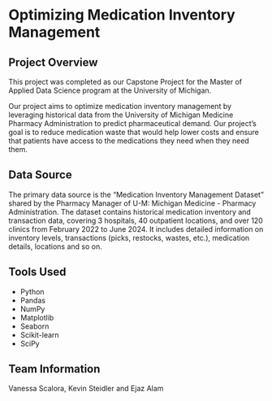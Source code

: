# Optimizing Medication Inventory Management

## Project Overview
This project was completed as our Capstone Project for the Master of Applied Data Science program at the University of Michigan. 

Our project aims to optimize medication inventory management by leveraging historical data from the University of Michigan Medicine Pharmacy Administration to predict pharmaceutical demand. Our project’s goal is to reduce medication waste that would help lower costs and ensure that patients have access to the medications they need when they need them.

## Data Source
The primary data source is the “Medication Inventory Management Dataset” shared by the Pharmacy Manager of U-M: Michigan Medicine - Pharmacy Administration. The dataset contains historical medication inventory and transaction data, covering 3 hospitals, 40 outpatient locations, and over 120 clinics from February 2022 to June 2024. It includes detailed information on inventory levels, transactions (picks, restocks, wastes, etc.), medication details, locations and so on.



## Tools Used
- Python
- Pandas
- NumPy
- Matplotlib
- Seaborn
- Scikit-learn
- SciPy


## Team Information
Vanessa Scalora, Kevin Steidler and Ejaz Alam


